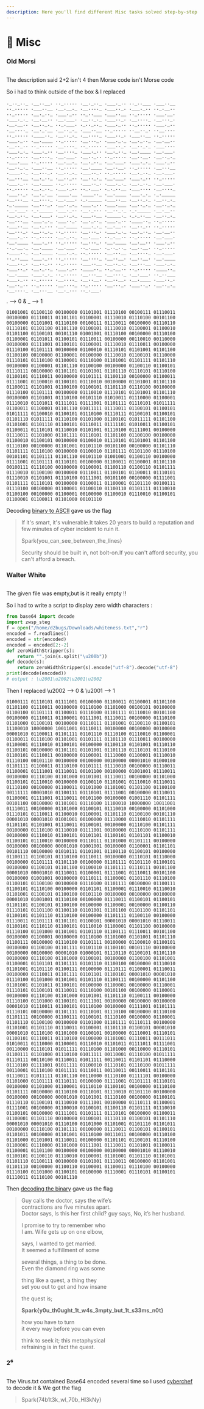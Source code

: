 ```yaml
---
description: Here you'll find different Misc tasks solved step-by-step
---
```


# 🎵 Misc

### Old Morsi

<figure><img src="../../../../.gitbook/assets/image (68).png" alt=""><figcaption></figcaption></figure>

The description said 2+2 isn't 4 then Morse code isn't Morse code

So i had to think outside of the box & I replaced&#x20;

```
._.._.._ .__..__. .._..... .__._.._ .___._.. .._..___ .___..__ .._..... .___..__ .__.__._ .__...._ .___.._. .___._.. .._.__.. .._..... .__._.._ .___._.. .._..___ .___..__ .._..... .___.__. .___._._ .__.__.. .__.___. .__.._._ .___.._. .__...._ .__..._. .__.__.. .__.._._ .._.___. ._.._.._ .___._.. .._..... .___._.. .__...._ .__._.__ .__.._._ .___..__ .._..... ..__.._. ..__.... .._..... .____.._ .__.._._ .__...._ .___.._. .___..__ .._..... .___._.. .__.____ .._..... .__..._. .___._._ .__._.._ .__.__.. .__.._.. .._..... .__...._ .._..... .___.._. .__.._._ .___.... .___._._ .___._.. .__...._ .___._.. .__._.._ .__.____ .__.___. .._..... .__...._ .__.___. .__.._.. .._..... .__..__. .__.._._ .___.___ .._..... .__.__._ .__._.._ .__.___. .___._._ .___._.. .__.._._ .___..__ .._..... .__.____ .__..__. .._..... .__...__ .____.._ .__..._. .__.._._ .___.._. .._..... .__._.._ .__.___. .__...__ .__._.._ .__.._.. .__.._._ .__.___. .___._.. .._..... .___._.. .__.____ .._..... .___.._. .___._._ .__._.._ .__.___. .._..... .__._.._ .___._.. .._.___. ._._..__ .___.... .__...._ .___.._. .__._.__ .____.__ .____.._ .__.____ .___._._ ._._____ .__...__ .__...._ .__.___. ._._____ .___..__ .__.._._ .__.._._ ._._____ .__..._. .__.._._ .___._.. .___.___ .__.._._ .__.._._ .__.___. ._._____ .___._.. .__._... .__.._._ ._._____ .__.__.. .__._.._ .__.___. .__.._._ .___..__ ._____._ ._._..__ .__.._._ .__...__ .___._._ .___.._. .__._.._ .___._.. .____.._ .._..... .___..__ .__._... .__.____ .___._._ .__.__.. .__.._.. .._..... .__..._. .__.._._ .._..... .__..._. .___._._ .__._.._ .__.__.. .___._.. .._..... .__._.._ .__.___. .._.__.. .._..... .__.___. .__.____ .___._.. .._..... .__..._. .__.____ .__.__.. .___._.. .._.__._ .__.____ .__.___. .._.___. ._.._.._ .__..__. .._..... .____.._ .__.____ .___._._ .._..... .__...__ .__...._ .__.___. .._..___ .___._.. .._..... .__...._ .__..__. .__..__. .__.____ .___.._. .__.._.. .._..... .___..__ .__.._._ .__...__ .___._._ .___.._. .__._.._ .___._.. .____.._ .._.__.. .._..... .____.._ .__.____ .___._._ .._..... .__...__ .__...._ .__.___. .._..___ .___._.. .._..... .__...._ .__..__. .__..__. .__.____ .___.._. .__.._.. .._..... .__...._ .._..... .__..._. .___.._. .__.._._ .__...._ .__...__ .__._... .._.___.
```

. --> 0 & \_ --> 1

```
01001001 01100110 00100000 01101001 01110100 00100111 01110011 00100000 01110011 01101101 01100001 01110010 01110100 00101100 00100000 01101001 01110100 00100111 01110011 00100000 01110110 01110101 01101100 01101110 01100101 01110010 01100001 01100010 01101100 01100101 00101110 01001001 01110100 00100000 01110100 01100001 01101011 01100101 01110011 00100000 00110010 00110000 00100000 01111001 01100101 01100001 01110010 01110011 00100000 01110100 01101111 00100000 01100010 01110101 01101001 01101100 01100100 00100000 01100001 00100000 01110010 01100101 01110000 01110101 01110100 01100001 01110100 01101001 01101111 01101110 00100000 01100001 01101110 01100100 00100000 01100110 01100101 01110111 00100000 01101101 01101001 01101110 01110101 01110100 01100101 01110011 00100000 01101111 01100110 00100000 01100011 01111001 01100010 01100101 01110010 00100000 01101001 01101110 01100011 01101001 01100100 01100101 01101110 01110100 00100000 01110100 01101111 00100000 01110010 01110101 01101001 01101110 00100000 01101001 01110100 00101110 01010011 01110000 01100001 01110010 01101011 01111011 01111001 01101111 01110101 01011111 01100011 01100001 01101110 01011111 01110011 01100101 01100101 01011111 01100010 01100101 01110100 01110111 01100101 01100101 01101110 01011111 01110100 01101000 01100101 01011111 01101100 01101001 01101110 01100101 01110011 01111101 01010011 01100101 01100011 01110101 01110010 01101001 01110100 01111001 00100000 01110011 01101000 01101111 01110101 01101100 01100100 00100000 01100010 01100101 00100000 01100010 01110101 01101001 01101100 01110100 00100000 01101001 01101110 00101100 00100000 01101110 01101111 01110100 00100000 01100010 01101111 01101100 01110100 00101101 01101111 01101110 00101110 01001001 01100110 00100000 01111001 01101111 01110101 00100000 01100011 01100001 01101110 00100111 01110100 00100000 01100001 01100110 01100110 01101111 01110010 01100100 00100000 01110011 01100101 01100011 01110101 01110010 01101001 01110100 01111001 00101100 00100000 01111001 01101111 01110101 00100000 01100011 01100001 01101110 00100111 01110100 00100000 01100001 01100110 01100110 01101111 01110010 01100100 00100000 01100001 00100000 01100010 01110010 01100101 01100001 01100011 01101000 00101110
```

Decoding [binary to ASCII](https://www.rapidtables.com/convert/number/binary-to-ascii.html) gave us the flag

> If it's smart, it's vulnerable.It takes 20 years to build a reputation and few minutes of cyber incident to ruin it.
>
> Spark{you\_can\_see\_between\_the\_lines}
>
> Security should be built in, not bolt-on.If you can't afford security, you can't afford a breach.

### Walter White

<figure><img src="../../../../.gitbook/assets/image (13).png" alt=""><figcaption></figcaption></figure>

The given file was empty,but is it really empty !!

So i had to write a script to display zero width characters :

```python
from base64 import decode
import zwsp_steg
f = open("/home/d2bugs/Downloads/whiteness.txt","r")
encoded = f.readlines()
encoded = str(encoded)
encoded = encoded[2:-2]
def zeroWidthStripper(s):
    return "".join(s.split("\u200b"))
def decode(s):
    return zeroWidthStripper(s).encode("utf-8").decode("utf-8")
print(decode(encoded))
# output : \u2001\u2002\u2001\u2002
```

Then I replaced \u2002 --> 0 & \u2001 --> 1

```
01000111 01110101 01111001 00100000 01100011 01100001 01101100 01101100 01110011 00100000 01110100 01101000 00100101 00100000 01100100 01101111 01100011 01110100 01101111 01110010 00101100 00100000 01110011 01100001 01111001 01110011 00100000 01110100 01101000 01100101 00100000 01110111 01101001 01100110 01100101 11100010 10000000 10011001 01110011 00100000 00100000 00100000 00001010 01100011 01101111 01101110 01110100 01110010 01100001 01100011 01110100 01101001 01101111 01101110 01110011 00100000 01100001 01110010 01100101 00100000 01100110 01101001 01110110 01100101 00100000 01101101 01101001 01101110 01110101 01110100 01100101 01110011 00100000 01100001 01110000 01100001 01110010 01110100 00101110 00100000 00100000 00100000 00001010 01000100 01101111 01100011 01110100 01101111 01110010 00100000 01110011 01100001 01111001 01110011 00101100 00100000 01001001 01110011 00100000 01110100 01101000 01101001 01110011 00100000 01101000 01100101 01110010 00100000 01100110 01101001 01110010 01110011 01110100 00100000 01100011 01101000 01101001 01101100 01100100 00111111 00001010 01100111 01110101 01111001 00100000 01110011 01100001 01111001 01110011 00101100 00100000 01001110 01101111 00101100 00100000 01101001 01110100 11100010 10000000 10011001 01110011 00100000 01101000 01100101 01110010 00100000 01101000 01110101 01110011 01100010 01100001 01101110 01100100 00101110 00001010 00001010 01001001 00100000 01110000 01110010 01101111 01101101 01101001 01110011 01100101 00100000 01110100 01101111 00100000 01110100 01110010 01111001 00100000 01110100 01101111 00100000 01110010 01100101 01101101 01100101 01101101 01100010 01100101 01110010 00100000 01110111 01101000 01101111 00100000 00100000 00100000 00001010 01001001 00100000 01100001 01101101 00101110 00100000 01010111 01101001 01100110 01100101 00100000 01100111 01100101 01110100 01110011 00100000 01110101 01110000 00100000 01101111 01101110 00100000 01101111 01101110 01100101 00100000 01100101 01101100 01100010 01101111 01110111 00101100 00001010 00001010 01110011 01100001 01111001 01110011 00101100 00100000 01001001 00100000 01110111 01100001 01101110 01110100 01100101 01100100 00100000 01110100 01101111 00100000 01100111 01100101 01110100 00100000 01101101 01100001 01110010 01110010 01101001 01100101 01100100 00101110 00100000 00100000 00100000 00001010 01001001 01110100 00100000 01110011 01100101 01100101 01101101 01100101 01100100 00100000 01100001 00100000 01100110 01110101 01101100 01100110 01101001 01101100 01101100 01101101 01100101 01101110 01110100 00100000 01101111 01100110 00100000 01110011 01101111 01101101 01100101 00001010 00001010 01110011 01100101 01110110 01100101 01110010 01100001 01101100 00100000 01110100 01101000 01101001 01101110 01100111 01110011 00101100 00100000 01100001 00100000 01110100 01101000 01101001 01101110 01100111 00100000 01110100 01101111 00100000 01100010 01100101 00100000 01100100 01101111 01101110 01100101 00101110 00100000 00100000 00100000 00001010 01000101 01110110 01100101 01101110 00100000 01110100 01101000 01100101 00100000 01100100 01101001 01100001 01101101 01101111 01101110 01100100 00100000 01110010 01101001 01101110 01100111 00100000 01110111 01100001 01110011 00100000 01110011 01101111 01101101 01100101 00001010 00001010 01110100 01101000 01101001 01101110 01100111 00100000 01101100 01101001 01101011 01100101 00100000 01100001 00100000 01110001 01110101 01100101 01110011 01110100 00101100 00100000 01100001 00100000 01110100 01101000 01101001 01101110 01100111 00100000 01110100 01101000 01100101 01111001 00100000 00100000 00100000 00001010 01110011 01100101 01110100 00100000 01111001 01101111 01110101 00100000 01101111 01110101 01110100 00100000 01110100 01101111 00100000 01100111 01100101 01110100 00100000 01100001 01101110 01100100 00100000 01101000 01101111 01110111 00100000 01101001 01101110 01110011 01100001 01101110 01100101 00001010 00001010 01110100 01101000 01100101 00100000 01110001 01110101 01100101 01110011 01110100 00100000 01101001 01110011 00111011 01010011 01110000 01100001 01110010 01101011 01111011 01111001 00110000 01110101 01011111 01110100 01101000 00110000 01110101 01100111 01101000 01110100 01011111 00110001 01110100 01011111 01110111 00110100 01110011 01011111 00110011 01101101 01110000 01110100 01111001 01011111 01100010 01110101 01110100 01011111 00110001 01110100 01011111 01110011 00110011 00110011 01101101 01110011 01011111 01101110 00110000 01110100 01111101 00100000 01101000 01101111 01110111 00100000 01111001 01101111 01110101 00100000 01101000 01100001 01110110 01100101 00100000 01110100 01101111 00100000 01110100 01110101 01110010 01101110 00100000 00100000 00100000 00001010 01101001 01110100 00100000 01100101 01110110 01100101 01110010 01111001 00100000 01110111 01100001 01111001 00100000 01100010 01100101 01100110 01101111 01110010 01100101 00100000 01111001 01101111 01110101 00100000 01100011 01100001 01101110 00100000 01100101 01110110 01100101 01101110 00001010 00001010 01110100 01101000 01101001 01101110 01101011 00100000 01110100 01101111 00100000 01110011 01100101 01100101 01101011 00100000 01101001 01110100 00111011 00100000 01110100 01101000 01101001 01110011 00100000 01101101 01100101 01110100 01100001 01110000 01101000 01111001 01110011 01101001 01100011 01100001 01101100 00100000 00100000 00100000 00001010 01110010 01100101 01100110 01110010 01100001 01101001 01101110 01101001 01101110 01100111 00100000 01101001 01110011 00100000 01101001 01101110 00100000 01100110 01100001 01100011 01110100 00100000 01110100 01101000 01100101 00100000 01110001 01110101 01100101 01110011 01110100 00101110
```

Then [decoding the binary](https://www.rapidtables.com/convert/number/binary-to-ascii.html) gave us the flag

> Guy calls the doctor, says the wife’s\
> contractions are five minutes apart.\
> Doctor says, Is this her first child? guy says, No, it’s her husband.
>
> I promise to try to remember who\
> I am. Wife gets up on one elbow,
>
> says, I wanted to get married.\
> It seemed a fulfillment of some
>
> several things, a thing to be done.\
> Even the diamond ring was some
>
> thing like a quest, a thing they\
> set you out to get and how insane
>
> the quest is;
>
> **Spark{y0u\_th0ught\_1t\_w4s\_3mpty\_but\_1t\_s33ms\_n0t}**&#x20;
>
> how you have to turn\
> it every way before you can even
>
> think to seek it; this metaphysical\
> refraining is in fact the quest.

### 2⁶

<figure><img src="../../../../.gitbook/assets/image (73).png" alt=""><figcaption></figcaption></figure>

The Virus.txt contained Base64 encoded several time so I used [cyberchef](https://gchq.github.io/CyberChef/#recipe=From_Base64\('A-Za-z0-9%2B/%3D',true,false\)From_Base64\('A-Za-z0-9%2B/%3D',true,false\)From_Base64\('A-Za-z0-9%2B/%3D',true,false\)From_Base64\('A-Za-z0-9%2B/%3D',true,false\)From_Base64\('A-Za-z0-9%2B/%3D',true,false\)From_Base64\('A-Za-z0-9%2B/%3D',true,false\)From_Base64\('A-Za-z0-9%2B/%3D',true,false\)From_Base64\('A-Za-z0-9%2B/%3D',true,false\)From_Base64\('A-Za-z0-9%2B/%3D',true,false\)From_Base64\('A-Za-z0-9%2B/%3D',true,false\)From_Base64\('A-Za-z0-9%2B/%3D',true,false\)From_Base64\('A-Za-z0-9%2B/%3D',true,false\)From_Base64\('A-Za-z0-9%2B/%3D',true,false\)From_Base64\('A-Za-z0-9%2B/%3D',true,false\)From_Base64\('A-Za-z0-9%2B/%3D',true,false\)From_Base64\('A-Za-z0-9%2B/%3D',true,false\)From_Base64\('A-Za-z0-9%2B/%3D',true,false\)From_Base64\('A-Za-z0-9%2B/%3D',true,false\)From_Base64\('A-Za-z0-9%2B/%3D',true,false\)From_Base64\('A-Za-z0-9%2B/%3D',true,false\)From_Base64\('A-Za-z0-9%2B/%3D',true,false\)From_Base64\('A-Za-z0-9%2B/%3D',true,false\)From_Base64\('A-Za-z0-9%2B/%3D',true,false\)From_Base64\('A-Za-z0-9%2B/%3D',true,false\)From_Base64\('A-Za-z0-9%2B/%3D',true,false\)From_Base64\('A-Za-z0-9%2B/%3D',true,false\)From_Base64\('A-Za-z0-9%2B/%3D',true,false\)From_Base64\('A-Za-z0-9%2B/%3D',true,false\)From_Base64\('A-Za-z0-9%2B/%3D',true,false\)From_Base64\('A-Za-z0-9%2B/%3D',true,false\)From_Base64\('A-Za-z0-9%2B/%3D',true,false\)From_Base64\('A-Za-z0-9%2B/%3D',true,false\)) to decode it & We got the flag

> Spark{74b1t3k\_wl\_70b\_Hl3kNy}

